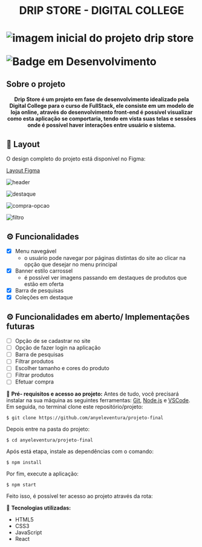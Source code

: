 <h1 align="center"> DRIP STORE - DIGITAL COLLEGE <h1/>
  
![imagem inicial do projeto drip store](https://user-images.githubusercontent.com/124683200/226175760-4bc46a4e-410c-4f7b-8b1f-a224e37bf400.png)
  
![Badge em Desenvolvimento](http://img.shields.io/static/v1?label=STATUS&message=EM%20DESENVOLVIMENTO&color=GREEN&style=for-the-badge)
  
## Sobre o projeto
<h4 align="center">Drip Store é um projeto em fase de desenvolvimento idealizado pela Digital College para o curso de FullStack, ele consiste em um modelo de loja online, através do desenvolvimento front-end é possível visualizar como esta aplicação se comportaria, tendo em vista suas telas e sessões onde é possível haver interações entre usuário e sistema.</h4>
  
  
 ## 🎨 Layout

O design completo do projeto está disponível no Figma:

[Layout Figma](https://www.figma.com/file/cfb4F7ZXMFQmvmTn3PKI4z/DRIP-STORE---DIGITAL-COLLEGE?node-id=101-2&t=jB2paSFydvxZnmcu-0")
  
![header](https://user-images.githubusercontent.com/124683200/226234638-e4550aac-4d1d-4acf-8912-efc663d28494.png)
  
 ![destaque](https://user-images.githubusercontent.com/124683200/226234682-720704f0-b3bf-4f63-ba38-6f5afc7d7968.png)
  
 ![compra-opcao](https://user-images.githubusercontent.com/124683200/226234717-99c28eca-3876-43f5-b797-4a274f32aca3.png)

 ![filtro](https://user-images.githubusercontent.com/124683200/226234732-6eae7683-a83f-4ba8-8b14-98a0214dc099.png)

 ## ⚙️ Funcionalidades

  - [x] Menu navegável
     - o usuário pode navegar por páginas distintas do site ao clicar na opção que desejar no menu principal
  - [x] Banner estilo carrossel
     - é possível ver imagens passando em destaques de produtos que estão em oferta
  - [x] Barra de pesquisas
  - [x] Coleções em destaque
  
   ## ⚙️ Funcionalidades em aberto/ Implementações futuras

  - [ ] Opção de se cadastrar no site  
  - [ ] Opção de fazer login na aplicação
  - [ ] Barra de pesquisas
  - [ ] Filtrar produtos
  - [ ] Escolher tamanho e cores do produto
  - [ ] Filtrar produtos
  - [ ] Efetuar compra
   
  :open_file_folder: **Pré- requisitos e acesso ao projeto:** Antes de tudo, você precisará instalar na sua máquina as seguintes ferramentas:
[Git](https://git-scm.com), [Node.js](https://nodejs.org/en/) e [VSCode](https://code.visualstudio.com/).
  Em seguida, no terminal clone este repositório/projeto:
  ```
  $ git clone https://github.com/anyeleventura/projeto-final
  ```
  Depois entre na pasta do projeto:
   ```
  $ cd anyeleventura/projeto-final
   ```
  Após está etapa, instale as dependências com o comando:
   ```
  $ npm install
   ```
  Por fim, execute a aplicação:
   ```
  $ npm start
   ```
   Feito isso, é possível ter acesso ao projeto através da rota: 
  
  :rocket: **Tecnologias utilizadas:**
  - HTML5
  - CSS3
  - JavaScript
  - React
  
  
  
  
  
  
  
  
  
  
  
  
  


 
  
 
  
  
 
  
